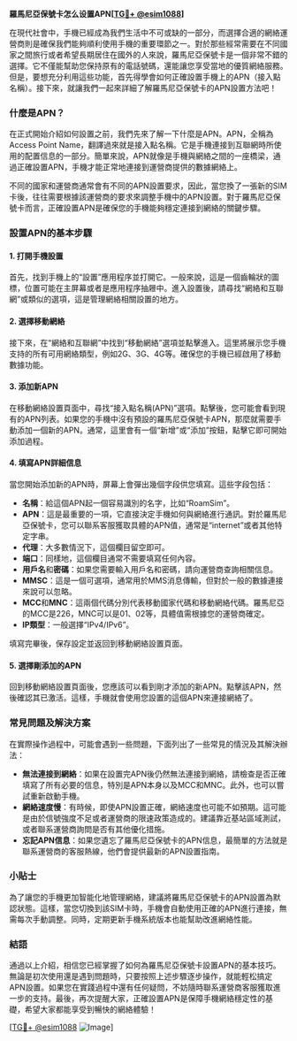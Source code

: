 **羅馬尼亞保號卡怎么设置APN[[TG💪+ @esim1088](https://t.me/s/esim1088)]**

在現代社會中，手機已經成為我們生活中不可或缺的一部分，而選擇合適的網絡運營商則是確保我們能夠順利使用手機的重要環節之一。對於那些經常需要在不同國家之間旅行或者希望長期居住在國外的人來說，羅馬尼亞保號卡是一個非常不錯的選擇。它不僅能幫助您保持原有的電話號碼，還能讓您享受當地的優質網絡服務。但是，要想充分利用這些功能，首先得學會如何正確設置手機上的APN（接入點名稱）。接下來，就讓我們一起來詳細了解羅馬尼亞保號卡的APN設置方法吧！

### 什麼是APN？

在正式開始介紹如何設置之前，我們先來了解一下什麼是APN。APN，全稱為Access Point Name，翻譯過來就是接入點名稱。它是手機連接到互聯網時所使用的配置信息的一部分。簡單來說，APN就像是手機與網絡之間的一座橋梁，通過正確設置APN，手機才能正常地連接到運營商提供的數據網絡上。

不同的國家和運營商通常會有不同的APN設置要求，因此，當您換了一張新的SIM卡後，往往需要根據該運營商的要求來調整手機中的APN設置。對于羅馬尼亞保號卡而言，正確設置APN是確保您的手機能夠穩定連接到網絡的關鍵步驟。

### 設置APN的基本步驟

#### 1. 打開手機設置

首先，找到手機上的“設置”應用程序並打開它。一般來說，這是一個齒輪狀的圖標，位置可能在主屏幕或者是應用程序抽屜中。進入設置後，請尋找“網絡和互聯網”或類似的選項，這是管理網絡相關設置的地方。

#### 2. 選擇移動網絡

接下來，在“網絡和互聯網”中找到“移動網絡”選項並點擊進入。這里將展示您手機支持的所有可用網絡類型，例如2G、3G、4G等。確保您的手機已經啟用了移動數據功能。

#### 3. 添加新APN

在移動網絡設置頁面中，尋找“接入點名稱(APN)”選項。點擊後，您可能會看到現有的APN列表。如果您的手機中沒有預設的羅馬尼亞保號卡APN，那麼就需要手動添加一個新的APN。通常，這里會有一個“新增”或“添加”按鈕，點擊它即可開始添加過程。

#### 4. 填寫APN詳細信息

當您開始添加新的APN時，屏幕上會彈出幾個字段供您填寫。這些字段包括：

- **名稱**：給這個APN起一個容易識別的名字，比如“RoamSim”。
- **APN**：這是最重要的一項，它直接決定手機如何與網絡進行通訊。對於羅馬尼亞保號卡，您可以聯系客服獲取具體的APN值，通常是“internet”或者其他特定字串。
- **代理**：大多數情況下，這個欄目留空即可。
- **端口**：同樣地，這個欄目通常不需要填寫任何內容。
- **用戶名**和**密碼**：如果您需要輸入用戶名和密碼，請向運營商查詢相關信息。
- **MMSC**：這是一個可選項，通常用於MMS消息傳輸，但對於一般的數據連接來說可以忽略。
- **MCC**和**MNC**：這兩個代碼分別代表移動國家代碼和移動網絡代碼。羅馬尼亞的MCC是226，MNC可以是01、02等，具體值需根據您的運營商確定。
- **IP類型**：一般選擇“IPv4/IPv6”。

填寫完畢後，保存設定並返回到移動網絡設置頁面。

#### 5. 選擇剛添加的APN

回到移動網絡設置頁面後，您應該可以看到剛才添加的新APN。點擊該APN，然後確認其已激活。這樣，手機就會使用您設置的這個APN來連接網絡了。

### 常見問題及解決方案

在實際操作過程中，可能會遇到一些問題，下面列出了一些常見的情況及其解決辦法：

- **無法連接到網絡**：如果在設置完APN後仍然無法連接到網絡，請檢查是否正確填寫了所有必要的信息，特別是APN本身以及MCC和MNC。此外，也可以嘗試重新啟動手機。
- **網絡速度慢**：有時候，即使APN設置正確，網絡速度也可能不如預期。這可能是由於信號強度不足或者運營商的限速政策造成的。建議靠近基站區域測試，或者聯系運營商詢問是否有其他優化措施。
- **忘記APN信息**：如果您遺忘了羅馬尼亞保號卡的APN信息，最簡單的方法就是聯系運營商的客服熱線，他們會提供最新的APN設置指南。

### 小貼士

為了讓您的手機更加智能化地管理網絡，建議將羅馬尼亞保號卡的APN設置為默認狀態。這樣，當您切換到該SIM卡時，手機會自動使用正確的APN進行連接，無需每次手動調整。同時，定期更新手機系統版本也能幫助改進網絡性能。

### 結語

通過以上介紹，相信您已經掌握了如何為羅馬尼亞保號卡設置APN的基本技巧。無論是初次使用還是遇到問題時，只要按照上述步驟逐步操作，就能輕松搞定APN設置。如果您在實踐過程中還有任何疑問，不妨隨時聯系運營商客服獲取進一步的支持。最後，再次提醒大家，正確設置APN是保障手機網絡穩定性的基礎，希望大家都能享受到暢快的網絡體驗！

[[TG💪+ @esim1088](https://t.me/s/esim1088) ![Image](https://i.postimg.cc/4NQfJmqS/Snipaste-2025-05-13-00-14-12.png)]